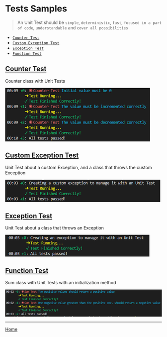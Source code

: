 # Tests Samples
> An Unit Test should be `simple`, `deterministic`, `fast`, `focused in a part of code`, `understandable` and `cover all possibilities`

- [`Counter Test`](#counter_test)
- [`Custom Exception Test`](#custom_exception_test)
- [`Exception Test`](#exception_test)
- [`Function Test`](#function_test)


## <a name="counter_test"></a>[**Counter Test**](tests/class_test/test/counter_test.dart)
Counter class with Unit Tests

![Flutter Test Sample - Counter Test](images/test/class_test.png)


## <a name="custom_exception_test"></a>[**Custom Exception Test**](tests/custom_exception_test/test/custom_exception_test.dart)
Unit Test about a custom Exception, and a class that throws the custom Exception

![Flutter Test Sample - Custom Exception  Test](images/test/custom_exception_test.png)


## <a name="exception_test"></a>[**Exception Test**](tests/exception_test/test/create_exception_test.dart)
Unit Test about a class that throws an Exception

![Flutter Test Sample - Exception  Test](images/test/exception_test.png)


## <a name="function_test"></a>[**Function Test**](tests/function_test/test/sum_test.dart)
Sum class with Unit Tests with an initialization method

![Flutter Test Sample - Sum Test](images/test/function_test.png)


---
[Home](../README.md)


